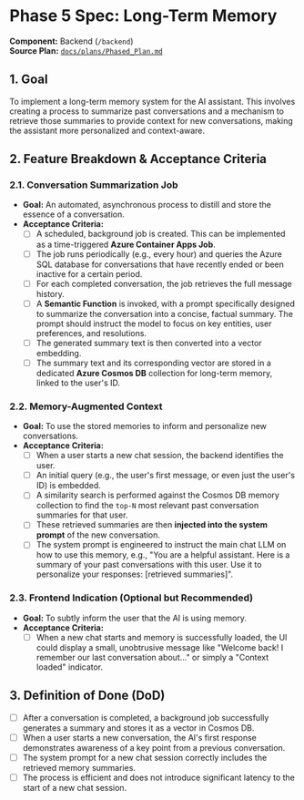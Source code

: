 # Phase 5 Spec: Long-Term Memory

**Component:** Backend (`/backend`)  
**Source Plan:** [`docs/plans/Phased_Plan.md`](/docs/plans/Phased_Plan.md)

## 1. Goal

To implement a long-term memory system for the AI assistant. This involves creating a process to summarize past conversations and a mechanism to retrieve those summaries to provide context for new conversations, making the assistant more personalized and context-aware.

## 2. Feature Breakdown & Acceptance Criteria

### 2.1. Conversation Summarization Job

-   **Goal:** An automated, asynchronous process to distill and store the essence of a conversation.
-   **Acceptance Criteria:**
    -   [ ] A scheduled, background job is created. This can be implemented as a time-triggered **Azure Container Apps Job**.
    -   [ ] The job runs periodically (e.g., every hour) and queries the Azure SQL database for conversations that have recently ended or been inactive for a certain period.
    -   [ ] For each completed conversation, the job retrieves the full message history.
    -   [ ] A **Semantic Function** is invoked, with a prompt specifically designed to summarize the conversation into a concise, factual summary. The prompt should instruct the model to focus on key entities, user preferences, and resolutions.
    -   [ ] The generated summary text is then converted into a vector embedding.
    -   [ ] The summary text and its corresponding vector are stored in a dedicated **Azure Cosmos DB** collection for long-term memory, linked to the user's ID.

### 2.2. Memory-Augmented Context

-   **Goal:** To use the stored memories to inform and personalize new conversations.
-   **Acceptance Criteria:**
    -   [ ] When a user starts a new chat session, the backend identifies the user.
    -   [ ] An initial query (e.g., the user's first message, or even just the user's ID) is embedded.
    -   [ ] A similarity search is performed against the Cosmos DB memory collection to find the `top-N` most relevant past conversation summaries for that user.
    -   [ ] These retrieved summaries are then **injected into the system prompt** of the new conversation.
    -   [ ] The system prompt is engineered to instruct the main chat LLM on how to use this memory, e.g., "You are a helpful assistant. Here is a summary of your past conversations with this user. Use it to personalize your responses: [retrieved summaries]".

### 2.3. Frontend Indication (Optional but Recommended)

-   **Goal:** To subtly inform the user that the AI is using memory.
-   **Acceptance Criteria:**
    -   [ ] When a new chat starts and memory is successfully loaded, the UI could display a small, unobtrusive message like "Welcome back! I remember our last conversation about..." or simply a "Context loaded" indicator.

## 3. Definition of Done (DoD)

-   [ ] After a conversation is completed, a background job successfully generates a summary and stores it as a vector in Cosmos DB.
-   [ ] When a user starts a new conversation, the AI's first response demonstrates awareness of a key point from a previous conversation.
-   [ ] The system prompt for a new chat session correctly includes the retrieved memory summaries.
-   [ ] The process is efficient and does not introduce significant latency to the start of a new chat session.